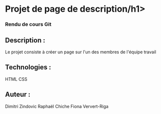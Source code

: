 <h1>Projet de page de description/h1>

<h3>Rendu de cours Git</h3>

<h2>Description :</h2>

Le projet consiste à créer un page sur l'un des membres de l'équipe travail

<h2>Technologies :</h2>

HTML
CSS

<h2>Auteur :</h2>

Dimitri Zindovic
Raphaël Chiche
Fiona Ververt-Riga
